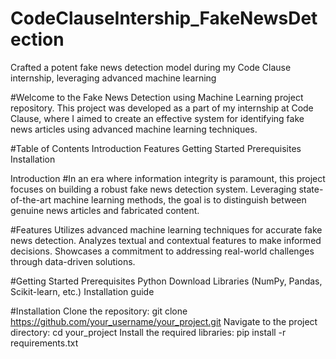 # CodeClauseIntership_FakeNewsDetection
Crafted a potent fake news detection model during my Code Clause internship, leveraging advanced machine learning

#Welcome to the Fake News Detection using Machine Learning project repository. This project was developed as a part of my internship at Code Clause, where I aimed to create an effective system for identifying fake news articles using advanced machine learning techniques.

#Table of Contents
Introduction
Features
Getting Started
Prerequisites
Installation

Introduction
#In an era where information integrity is paramount, this project focuses on building a robust fake news detection system. Leveraging state-of-the-art machine learning methods, the goal is to distinguish between genuine news articles and fabricated content.

#Features
Utilizes advanced machine learning techniques for accurate fake news detection.
Analyzes textual and contextual features to make informed decisions.
Showcases a commitment to addressing real-world challenges through data-driven solutions.

#Getting Started
Prerequisites
Python Download
Libraries (NumPy, Pandas, Scikit-learn, etc.) Installation guide

#Installation
Clone the repository: git clone https://github.com/your_username/your_project.git
Navigate to the project directory: cd your_project
Install the required libraries: pip install -r requirements.txt

